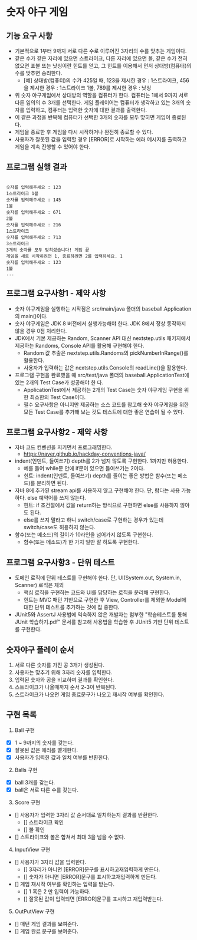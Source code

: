 # 숫자 야구 게임
## 기능 요구 사항
- 기본적으로 1부터 9까지 서로 다른 수로 이루어진 3자리의 수를 맞추는 게임이다.
- 같은 수가 같은 자리에 있으면 스트라이크, 다른 자리에 있으면 볼, 같은 수가 전혀 없으면 포볼 또는 낫싱이란 힌트를 얻고, 
  그 힌트를 이용해서 먼저 상대방(컴퓨터)의 수를 맞추면 승리한다.
  - [예] 상대방(컴퓨터)의 수가 425일 때, 123을 제시한 경우 : 1스트라이크, 456을 제시한 경우 : 1스트라이크 1볼, 789를 제시한 경우 : 낫싱
- 위 숫자 야구게임에서 상대방의 역할을 컴퓨터가 한다. 컴퓨터는 1에서 9까지 서로 다른 임의의 수 3개를 선택한다. 
  게임 플레이어는 컴퓨터가 생각하고 있는 3개의 숫자를 입력하고, 컴퓨터는 입력한 숫자에 대한 결과를 출력한다.
- 이 같은 과정을 반복해 컴퓨터가 선택한 3개의 숫자를 모두 맞히면 게임이 종료된다.
- 게임을 종료한 후 게임을 다시 시작하거나 완전히 종료할 수 있다.
- 사용자가 잘못된 값을 입력할 경우 [ERROR]로 시작하는 에러 메시지를 출력하고 게임을 계속 진행할 수 있어야 한다.

## 프로그램 실행 결과
<pre><code>
숫자를 입력해주세요 : 123 
1스트라이크 1볼
숫자를 입력해주세요 : 145 
1볼
숫자를 입력해주세요 : 671 
2볼
숫자를 입력해주세요 : 216 
1스트라이크
숫자를 입력해주세요 : 713
3스트라이크
3개의 숫자를 모두 맞히셨습니다! 게임 끝
게임을 새로 시작하려면 1, 종료하려면 2를 입력하세요. 1
숫자를 입력해주세요 : 123
1볼
...
</code></pre>

## 프로그램 요구사항1 - 제약 사항
- 숫자 야구게임을 실행하는 시작점은 src/main/java 폴더의 baseball.Application의 main()이다.
- 숫자 야구게임은 JDK 8 버전에서 실행가능해야 한다. JDK 8에서 정상 동작하지 않을 경우 0점 처리한다.
- JDK에서 기본 제공하는 Random, Scanner API 대신 nextstep.utils 패키지에서 제공하는 Randoms, Console API를
활용해 구현해야 한다.
  -  Random 값 추출은 nextstep.utils.Randoms의 pickNumberInRange()를 활용한다.
  - 사용자가 입력하는 값은 nextstep.utils.Console의 readLine()을 활용한다.
- 프로그램 구현을 완료했을 때 src/test/java 폴더의 baseball.ApplicationTest에 있는 2개의 Test Case가 성공해야 한 다.
  - ApplicationTest에서 제공하는 2개의 Test Case는 숫자 야구게임 구현을 위한 최소한의 Test Case이다.
  - 필수 요구사항은 아니지만 제공하는 소스 코드를 참고해 숫자 야구게임을 위한 모든 Test Case를 추가해 보는 것도 테스트에 대한 좋은 연습이 될 수 있다.


## 프로그램 요구사항2 - 제약 사항
- 자바 코드 컨벤션을 지키면서 프로그래밍한다.
  - https://naver.github.io/hackday-conventions-java/
- indent(인덴트, 들여쓰기) depth를 2가 넘지 않도록 구현한다. 1까지만 허용한다.
  - 예를 들어 while문 안에 if문이 있으면 들여쓰기는 2이다.
  - 힌트: indent(인덴트, 들여쓰기) depth를 줄이는 좋은 방법은 함수(또는 메소드)를 분리하면 된다.
- 자바 8에 추가된 stream api를 사용하지 않고 구현해야 한다. 단, 람다는 사용 가능하다. else 예약어를 쓰지 않는다.
  - 힌트: if 조건절에서 값을 return하는 방식으로 구현하면 else를 사용하지 않아도 된다.
  - else를 쓰지 말라고 하니 switch/case로 구현하는 경우가 있는데 switch/case도 허용하지 않는다.
- 함수(또는 메소드)의 길이가 10라인을 넘어가지 않도록 구현한다.
  - 함수(또는 메소드)가 한 가지 일만 잘 하도록 구현한다.

## 프로그램 요구사항3 - 단위 테스트
- 도메인 로직에 단위 테스트를 구현해야 한다. 단, UI(System.out, System.in, Scanner) 로직은 제외
  - 핵심 로직을 구현하는 코드와 UI를 담당하는 로직을 분리해 구현한다.
  - 힌트는 MVC 패턴 기반으로 구현한 후 View, Controller를 제외한 Model에 대한 단위 테스트를 추가하는 것에 집 중한다.
- JUnit5와 AssertJ 사용법에 익숙하지 않은 개발자는 첨부한 "학습테스트를 통해 JUnit 학습하기.pdf" 문서를 참고해 사용법을 학습한 후 JUnit5 기반 단위 테스트를 구현한다.

## 숫자야구 플레이 순서
1. 서로 다른 숫자를 가진 공 3개가 생성된다.
2. 사용자는 맞추기 위해 3자리 숫자를 입력한다.
3. 입력된 숫자와 공을 비교하며 결과를 확인한다.
4. 스트라이크가 나올때까지 순서 2-3이 반복된다.
5. 스트라이크가 나오면 게임 종료문구가 나오고 재시작 여부를 확인한다. 

## 구현 목록
1. Ball 구현
  - [x] 1 ~ 9까지의 숫자를 갖는다.
  - [x] 잘못된 값은 에러를 뱉게한다.
  - [x] 사용자가 입력한 값과 일치 여부를 반환한다.

2. Balls 구현
  - [x] ball 3개를 갖는다.
  - [x] ball은 서로 다른 수를 갖는다.
    
3. Score 구현
  - [] 사용자가 입력한 3자리 값 순서대로 일치하는지 결과를 반환한다.
    - [] 스트라이크 확인
    - [] 볼 확인
  - [] 스트라이크와 볼은 합쳐서 최대 3을 넘을 수 없다.

4. InputView 구현
  - [] 사용자가 3자리 값을 입력한다.
    - [] 3자리가 아니면 [ERROR]문구를 표시하고재입력하게 만든다.
    - [] 숫자가 아니면 [ERROR]문구를 표시하고재입력하게 만든다.
  - [] 게임 재시작 여부를 확인하는 입력을 받는다.
    - [] 1 혹은 2 만 입력이 가능하다.
    - [] 잘못된 값이 입력되면 [ERROR]문구를 표시하고 재입력받는다.
  
5. OutPutView 구현
  - [] 매턴 게임 결과를 보여준다.
  - [] 게임 완료 문구를 보여준다.

 